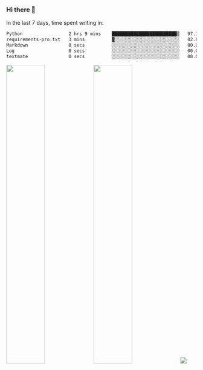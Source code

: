 ### Hi there 👋

In the last 7 days, time spent writing in:

<!--START_SECTION:waka-->

```txt
Python                 2 hrs 9 mins    ████████████████████████▒   97.19 %
requirements-pro.txt   3 mins          ▓░░░░░░░░░░░░░░░░░░░░░░░░   02.80 %
Markdown               0 secs          ░░░░░░░░░░░░░░░░░░░░░░░░░   00.00 %
Log                    0 secs          ░░░░░░░░░░░░░░░░░░░░░░░░░   00.00 %
textmate               0 secs          ░░░░░░░░░░░░░░░░░░░░░░░░░   00.00 %
```

<!--END_SECTION:waka-->

<img src="https://wakatime.com/share/@jimtje/5d0c92de-08f8-4a72-8f2f-6a9693d1e318.svg" width=45% height=45%> <img src="https://wakatime.com/share/@jimtje/501498ae-bda5-4da7-a89d-b40bcdd5556d.svg" width=45% height=45%>
![](https://hit.yhype.me/github/profile?user_id=43537315)
